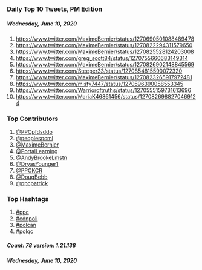 ### Daily Top 10 Tweets, PM Edition
##### Wednesday, June 10, 2020
 1) https://www.twitter.com/MaximeBernier/status/1270690501088489478
 2) https://www.twitter.com/MaximeBernier/status/1270822294311579650
 3) https://www.twitter.com/MaximeBernier/status/1270825528124203008
 4) https://www.twitter.com/greg_scott84/status/1270755660683149314
 5) https://www.twitter.com/MaximeBernier/status/1270826902148845569
 6) https://www.twitter.com/Steeper33/status/1270854815590072320
 7) https://www.twitter.com/MaximeBernier/status/1270823265917972481
 8) https://www.twitter.com/misty7447/status/1270596390058553345
 9) https://www.twitter.com/Warrioroftruths/status/1270555159731613696
10) https://www.twitter.com/MariaK46861456/status/1270826988270469124

### Top Contributors
  1) [@PPCpfdsddo](https://www.twitter.com/PPCpfdsddo)
  2) [@peoplespcml](https://www.twitter.com/peoplespcml)
  3) [@MaximeBernier](https://www.twitter.com/MaximeBernier)
  4) [@PortalLearning](https://www.twitter.com/PortalLearning)
  5) [@AndyBrookeLmstn](https://www.twitter.com/AndyBrookeLmstn)
  6) [@DryasYounger1](https://www.twitter.com/DryasYounger1)
  7) [@PPCKCR](https://www.twitter.com/PPCKCR)
  8) [@DougBebb](https://www.twitter.com/DougBebb)
  9) [@ppcpatrick](https://www.twitter.com/ppcpatrick)


### Top Hashtags

  1) [#ppc](https://www.twitter.com/hashtag/ppc)
  2) [#cdnpoli](https://www.twitter.com/hashtag/cdnpoli)
  3) [#polcan](https://www.twitter.com/hashtag/polcan)
  4) [#polqc](https://www.twitter.com/hashtag/polqc)

##### Count: 78	version: 1.21.138
##### Wednesday, June 10, 2020

